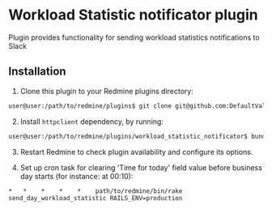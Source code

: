 # Workload Statistic notificator plugin

Plugin provides functionality for sending workload statistics notifications to Slack 

## Installation

1. Clone this plugin to your Redmine plugins directory:

```bash
user@user:/path/to/redmine/plugins$ git clone git@github.com:DefaultValue/redmine-workload-statistic-notificator.git workload_statistic_notificator
```

2. Install `httpclient` dependency, by running:

```bash
user@user:/path/to/redmine/plugins/workload_statistic_notificator$ bundle install
```
   
3. Restart Redmine to check plugin availability and configure its options.

4. Set up cron task for clearing 'Time for today' field value before business day starts (for instance: at 00:10):
```
*   *    *    *    *    path/to/redmine/bin/rake send_day_workload_statistic RAILS_ENV=production
``` 
